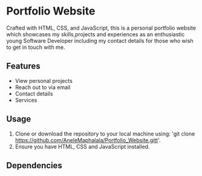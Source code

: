 # Portfolio Website
Crafted with HTML, CSS, and JavaScript, this is a personal portfolio website which showcases my skills,projects and experiences as an enthusiastic young Software Developer including my contact details for those who wish to get in touch with me. 

## Features
- View personal projects
- Reach out to via email
- Contact details
- Services

## Usage

1. Clone or download the repository to your local machine using: 'git clone https://github.com/AneleMaphalala/Portfolio_Website.gitt'.
2. Ensure you have HTML, CSS and JavaScript installed.

## Dependencies





